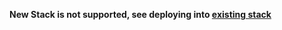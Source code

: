 **New Stack is not supported, see deploying into [existing stack](https://github.com/RibbonCommunications/sbc_aws_cloudformation/new/master/supported/marketplace/existing-stack)**
